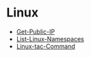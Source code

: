 # Linux

- [Get-Public-IP](https://github.com/Konami33/poridhi.io.intern/tree/main/DevOps%20tips/Linux/01.%20Get-Public-IP)
- [List-Linux-Namespaces](https://github.com/Konami33/poridhi.io.intern/tree/main/DevOps%20tips/Linux/02.%20List-Linux-Namespaces)
- [Linux-tac-Command](https://github.com/Konami33/poridhi.io.intern/tree/main/DevOps%20tips/Linux/03.%20Linux-tac-Command)